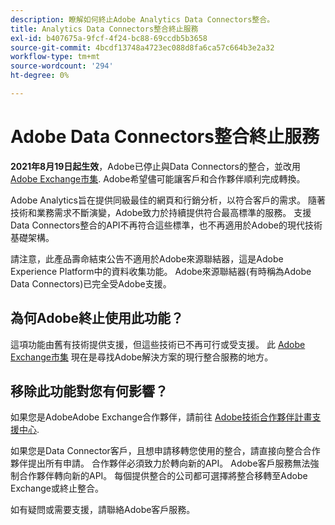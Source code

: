 ```yaml
---
description: 瞭解如何終止Adobe Analytics Data Connectors整合。
title: Analytics Data Connectors整合終止服務
exl-id: b407675a-9fcf-4f24-bc88-69ccdb5b3658
source-git-commit: 4bcdf13748a4723ec088d8fa6ca57c664b3e2a32
workflow-type: tm+mt
source-wordcount: '294'
ht-degree: 0%

---
```


# Adobe Data Connectors整合終止服務

**2021年8月19日起生效**，Adobe已停止與Data Connectors的整合，並改用 [Adobe Exchange市集](https://exchange.adobe.com/experiencecloud.analytics.html#product). Adobe希望儘可能讓客戶和合作夥伴順利完成轉換。

Adobe Analytics旨在提供同級最佳的網頁和行銷分析，以符合客戶的需求。 隨著技術和業務需求不斷演變，Adobe致力於持續提供符合最高標準的服務。 支援Data Connectors整合的API不再符合這些標準，也不再適用於Adobe的現代技術基礎架構。

請注意，此產品壽命結束公告不適用於Adobe來源聯結器，這是Adobe Experience Platform中的資料收集功能。 Adobe來源聯結器(有時稱為Adobe Data Connectors)已完全受Adobe支援。

## 為何Adobe終止使用此功能？

這項功能由舊有技術提供支援，但這些技術已不再可行或受支援。 此 [Adobe Exchange市集](https://exchange.adobe.com/experiencecloud.analytics.html#product) 現在是尋找Adobe解決方案的現行整合服務的地方。

## 移除此功能對您有何影響？

如果您是AdobeAdobe Exchange合作夥伴，請前往 [Adobe技術合作夥伴計畫支援中心](https://adobeexchangeec.zendesk.com/hc/en-us/articles/360003867071-Adobe-Analytics-Integration-Tools).

如果您是Data Connector客戶，且想申請移轉您使用的整合，請直接向整合合作夥伴提出所有申請。 合作夥伴必須致力於轉向新的API。 Adobe客戶服務無法強制合作夥伴轉向新的API。 每個提供整合的公司都可選擇將整合移轉至Adobe Exchange或終止整合。

如有疑問或需要支援，請聯絡Adobe客戶服務。
